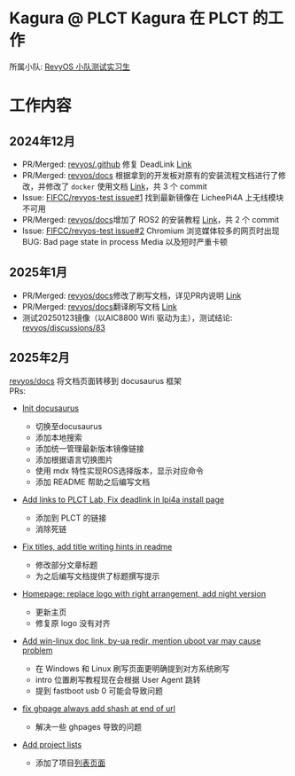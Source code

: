 # Kagura @ PLCT Kagura 在 PLCT 的工作
所属小队: [RevyOS 小队测试实习生](https://github.com/plctlab/weloveinterns/blob/master/open-internships.md#j143-revyos%E5%B0%8F%E9%98%9F%E6%B5%8B%E8%AF%95%E5%AE%9E%E4%B9%A0%E7%94%9F20241111%E5%BC%80%E6%94%BE100%E5%90%8D)

# 工作内容

## 2024年12月
- PR/Merged: [revyos/.github](https://github.com/revyos/.github) 修复 DeadLink [Link](https://github.com/revyos/.github/pull/1)
- PR/Merged: [revyos/docs](https://github.com/revyos/docs) 根据拿到的开发板对原有的安装流程文档进行了修改，并修改了 `docker` 使用文档 [Link](https://github.com/revyos/docs/pull/9)，共 3 个 commit
- Issue: [FIFCC/revyos-test issue#1](https://github.com/FIFCC/revyos-test/issues/1) 找到最新镜像在 LicheePi4A 上无线模块不可用
- PR/Merged: [revyos/docs](https://github.com/revyos/docs)增加了 ROS2 的安装教程 [Link](https://github.com/revyos/docs/pull/9)，共 2 个 commit
- Issue: [FIFCC/revyos-test issue#2](https://github.com/FIFCC/revyos-test/issues/2) Chromium 浏览媒体较多的网页时出现 BUG: Bad page state in process Media 以及短时严重卡顿

## 2025年1月
- PR/Merged: [revyos/docs](https://github.com/revyos/docs)修改了刷写文档，详见PR内说明 [Link](https://github.com/revyos/docs/pull/18)
- PR/Merged: [revyos/docs](https://github.com/revyos/docs)翻译刷写文档 [Link](https://github.com/revyos/docs/pull/20)
- 测试20250123镜像（以AIC8800 Wifi 驱动为主），测试结论: [revyos/discussions/83](https://github.com/orgs/revyos/discussions/83#discussioncomment-12185520)

## 2025年2月
[revyos/docs](https://github.com/revyos/docs) 将文档页面转移到 docusaurus 框架  
  PRs:
  - [Init docusaurus](https://github.com/revyos/docs/pull/24)
    - 切换至docusaurus
    - 添加本地搜索
    - 添加统一管理最新版本镜像链接
    - 添加根据语言切换图片
    - 使用 mdx 特性实现ROS选择版本，显示对应命令
    - 添加 README 帮助之后编写文档

  - [Add links to PLCT Lab, Fix deadlink in lpi4a install page](https://github.com/revyos/docs/pull/25)
    - 添加到 PLCT 的链接
    - 消除死链

  - [Fix titles, add title writing hints in readme](https://github.com/revyos/docs/pull/26)
    - 修改部分文章标题
    - 为之后编写文档提供了标题撰写提示
  
  - [Homepage: replace logo with right arrangement, add night version](https://github.com/revyos/docs/pull/27)
    - 更新主页
    - 修复原 logo 没有对齐

  - [Add win-linux doc link, by-ua redir, mention uboot var may cause problem](https://github.com/revyos/docs/pull/31)
    - 在 Windows 和 Linux 刷写页面更明确提到对方系统刷写
    - intro 位置刷写教程现在会根据 User Agent 跳转
    - 提到 fastboot usb 0 可能会导致问题

  - [fix ghpage always add shash at end of url](https://github.com/revyos/docs/pull/32)
    - 解决一些 ghpages 导致的问题
  
  - [Add project lists](https://github.com/revyos/docs/pull/35)
    - 添加了项目[列表页面](https://docs.revyos.dev/projects/)

